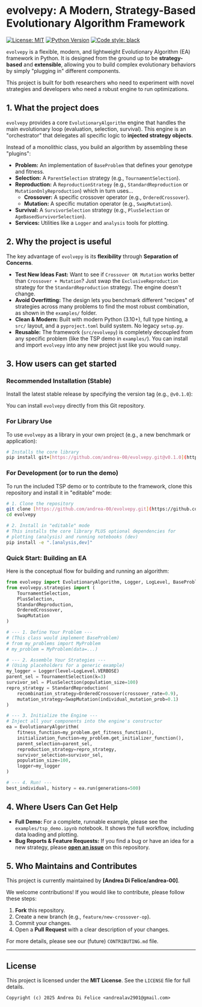 # evolvepy: A Modern, Strategy-Based Evolutionary Algorithm Framework

[![License: MIT](https://img.shields.io/badge/License-MIT-yellow.svg)](https_://opensource.org/licenses/MIT)
[![Python Version](https://img.shields.io/badge/python-3.10+-blue.svg)](https_://www.python.org/downloads/)
[![Code style: black](https://img.shields.io/badge/code%20style-black-000000.svg)](https_://github.com/psf/black)

`evolvepy` is a flexible, modern, and lightweight Evolutionary Algorithm (EA) framework in Python. It is designed from the ground up to be **strategy-based** and **extensible**, allowing you to build complex evolutionary behaviors by simply "plugging in" different components.

This project is built for both researchers who need to experiment with novel strategies and developers who need a robust engine to run optimizations.

## 1. What the project does

`evolvepy` provides a core `EvolutionaryAlgorithm` engine that handles the main evolutionary loop (evaluation, selection, survival). This engine is an "orchestrator" that delegates all specific logic to **injected strategy objects**.

Instead of a monolithic class, you build an algorithm by assembling these "plugins":
* **Problem:** An implementation of `BaseProblem` that defines your genotype and fitness.
* **Selection:** A `ParentSelection` strategy (e.g., `TournamentSelection`).
* **Reproduction:** A `ReproductionStrategy` (e.g., `StandardReproduction` or `MutationOnlyReproduction`) which in turn uses...
    * **Crossover:** A specific crossover operator (e.g., `OrderedCrossover`).
    * **Mutation:** A specific mutation operator (e.g., `SwapMutation`).
* **Survival:** A `SurvivorSelection` strategy (e.g., `PlusSelection` or `AgeBasedSurvivorSelection`).
* **Services:** Utilities like a `Logger` and `analysis` tools for plotting.

## 2. Why the project is useful

The key advantage of `evolvepy` is its **flexibility** through **Separation of Concerns**.

* **Test New Ideas Fast:** Want to see if `Crossover OR Mutation` works better than `Crossover + Mutation`? Just swap the `ExclusiveReproduction` strategy for the `StandardReproduction` strategy. The engine doesn't change.
* **Avoid Overfitting:** The design lets you benchmark different "recipes" of strategies across many problems to find the most robust combination, as shown in the `examples/` folder.
* **Clean & Modern:** Built with modern Python (3.10+), full type hinting, a `src/` layout, and a `pyproject.toml` build system. No legacy `setup.py`.
* **Reusable:** The framework (`src/evolvepy`) is completely decoupled from any specific problem (like the TSP demo in `examples/`). You can install and import `evolvepy` into any new project just like you would `numpy`.

## 3. How users can get started
### Recommended Installation (Stable)
Install the latest stable release by specifying the version tag (e.g., `@v0.1.0`):

You can install `evolvepy` directly from this Git repository.

### For Library Use
To use `evolvepy` as a library in your own project (e.g., a new benchmark or application):
```bash
# Installs the core library
pip install git+[https://github.com/andrea-00/evolvepy.git@v0.1.0](https://github.com/andrea-00/evolvepy.git@v0.1.0)
```

### For Development (or to run the demo)

To run the included TSP demo or to contribute to the framework, clone this repository and install it in "editable" mode:
```bash
# 1. Clone the repository
git clone [https://github.com/andrea-00/evolvepy.git](https://github.com/andrea-00/evolvepy.git)
cd evolvepy

# 2. Install in "editable" mode
# This installs the core library PLUS optional dependencies for
# plotting (analysis) and running notebooks (dev)
pip install -e ".[analysis,dev]"
```

### Quick Start: Building an EA

Here is the conceptual flow for building and running an algorithm:
```Python
from evolvepy import EvolutionaryAlgorithm, Logger, LogLevel, BaseProblem
from evolvepy.strategies import (
    TournamentSelection,
    PlusSelection,
    StandardReproduction,
    OrderedCrossover,
    SwapMutation
)

# --- 1. Define Your Problem ---
# (This class would implement BaseProblem)
# from my_problems import MyProblem
# my_problem = MyProblem(data=...)

# --- 2. Assemble Your Strategies ---
# (Using placeholders for a generic example)
my_logger = Logger(level=LogLevel.VERBOSE)
parent_sel = TournamentSelection(k=3)
survivor_sel = PlusSelection(population_size=100)
repro_strategy = StandardReproduction(
    recombination_strategy=OrderedCrossover(crossover_rate=0.9),
    mutation_strategy=SwapMutation(individual_mutation_prob=0.1)
)

# --- 3. Initialize the Engine ---
# Inject all your components into the engine's constructor
ea = EvolutionaryAlgorithm(
    fitness_function=my_problem.get_fitness_function(),
    initialization_function=my_problem.get_initializer_function(),
    parent_selection=parent_sel,
    reproduction_strategy=repro_strategy,
    survivor_selection=survivor_sel,
    population_size=100,
    logger=my_logger
)

# --- 4. Run! ---
best_individual, history = ea.run(generations=500)
```

## 4. Where Users Can Get Help

* **Full Demo:** For a complete, runnable example, please see the `examples/tsp_demo.ipynb` notebook. It shows the full workflow, including data loading and plotting.
* **Bug Reports & Feature Requests:** If you find a bug or have an idea for a new strategy, please **[open an issue](https://github.com/andrea-00/evolvepy_project/issues)** on this repository.

## 5. Who Maintains and Contributes

This project is currently maintained by **[Andrea Di Felice/andrea-00]**.

We welcome contributions! If you would like to contribute, please follow these steps:
1.  **Fork** this repository.
2.  Create a new branch (e.g., `feature/new-crossover-op`).
3.  Commit your changes.
4.  Open a **Pull Request** with a clear description of your changes.

For more details, please see our (future) `CONTRIBUTING.md` file.

---

## License

This project is licensed under the **MIT License**. See the `LICENSE` file for full details.

`Copyright (c) 2025 Andrea Di Felice <andrealav2901@gmail.com>`